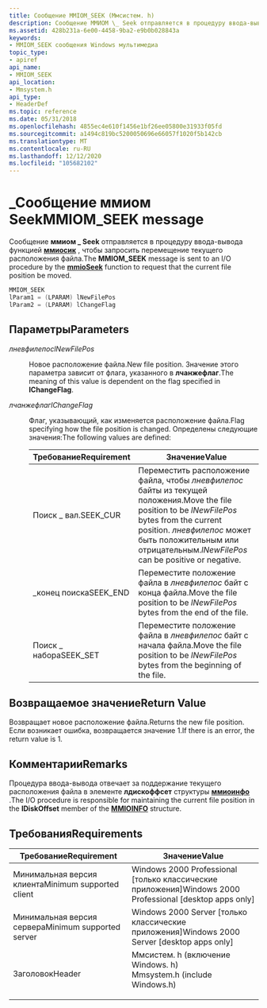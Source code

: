 ```yaml
---
title: Сообщение MMIOM_SEEK (Ммсистем. h)
description: Сообщение ММИОМ \_ Seek отправляется в процедуру ввода-вывода функцией ммиосик, чтобы запросить перемещение текущего расположения файла.
ms.assetid: 428b231a-6e00-4458-9ba2-e9b0b028843a
keywords:
- MMIOM_SEEK сообщения Windows мультимедиа
topic_type:
- apiref
api_name:
- MMIOM_SEEK
api_location:
- Mmsystem.h
api_type:
- HeaderDef
ms.topic: reference
ms.date: 05/31/2018
ms.openlocfilehash: 4855ec4e610f1456e1bf26ee05800e31933f05fd
ms.sourcegitcommit: a1494c819bc5200050696e66057f1020f5b142cb
ms.translationtype: MT
ms.contentlocale: ru-RU
ms.lasthandoff: 12/12/2020
ms.locfileid: "105682102"
---
```

# <a name="mmiom_seek-message"></a><span data-ttu-id="d8d1d-104">\_Сообщение ммиом Seek</span><span class="sxs-lookup"><span data-stu-id="d8d1d-104">MMIOM\_SEEK message</span></span>

<span data-ttu-id="d8d1d-105">Сообщение **ммиом \_ Seek** отправляется в процедуру ввода-вывода функцией [**ммиосик**](/windows/win32/api/mmiscapi/nf-mmiscapi-mmioseek) , чтобы запросить перемещение текущего расположения файла.</span><span class="sxs-lookup"><span data-stu-id="d8d1d-105">The **MMIOM\_SEEK** message is sent to an I/O procedure by the [**mmioSeek**](/windows/win32/api/mmiscapi/nf-mmiscapi-mmioseek) function to request that the current file position be moved.</span></span>


```C++
MMIOM_SEEK 
lParam1 = (LPARAM) lNewFilePos 
lParam2 = (LPARAM) lChangeFlag 
```



## <a name="parameters"></a><span data-ttu-id="d8d1d-106">Параметры</span><span class="sxs-lookup"><span data-stu-id="d8d1d-106">Parameters</span></span>

<dl> <dt>

<span data-ttu-id="d8d1d-107"><span id="lNewFilePos"></span><span id="lnewfilepos"></span><span id="LNEWFILEPOS"></span>*лневфилепос*</span><span class="sxs-lookup"><span data-stu-id="d8d1d-107"><span id="lNewFilePos"></span><span id="lnewfilepos"></span><span id="LNEWFILEPOS"></span>*lNewFilePos*</span></span>
</dt> <dd>

<span data-ttu-id="d8d1d-108">Новое расположение файла.</span><span class="sxs-lookup"><span data-stu-id="d8d1d-108">New file position.</span></span> <span data-ttu-id="d8d1d-109">Значение этого параметра зависит от флага, указанного в **лчанжефлаг**.</span><span class="sxs-lookup"><span data-stu-id="d8d1d-109">The meaning of this value is dependent on the flag specified in **lChangeFlag**.</span></span>

</dd> <dt>

<span data-ttu-id="d8d1d-110"><span id="lChangeFlag"></span><span id="lchangeflag"></span><span id="LCHANGEFLAG"></span>*лчанжефлаг*</span><span class="sxs-lookup"><span data-stu-id="d8d1d-110"><span id="lChangeFlag"></span><span id="lchangeflag"></span><span id="LCHANGEFLAG"></span>*lChangeFlag*</span></span>
</dt> <dd>

<span data-ttu-id="d8d1d-111">Флаг, указывающий, как изменяется расположение файла.</span><span class="sxs-lookup"><span data-stu-id="d8d1d-111">Flag specifying how the file position is changed.</span></span> <span data-ttu-id="d8d1d-112">Определены следующие значения:</span><span class="sxs-lookup"><span data-stu-id="d8d1d-112">The following values are defined:</span></span>



| <span data-ttu-id="d8d1d-113">Требование</span><span class="sxs-lookup"><span data-stu-id="d8d1d-113">Requirement</span></span> | <span data-ttu-id="d8d1d-114">Значение</span><span class="sxs-lookup"><span data-stu-id="d8d1d-114">Value</span></span> |
|-----------|------------------------------------------------------------------------------------------------------------------------|
| <span data-ttu-id="d8d1d-115">Поиск \_ вал.</span><span class="sxs-lookup"><span data-stu-id="d8d1d-115">SEEK\_CUR</span></span> | <span data-ttu-id="d8d1d-116">Переместить расположение файла, чтобы *лневфилепос* байты из текущей положения.</span><span class="sxs-lookup"><span data-stu-id="d8d1d-116">Move the file position to be *lNewFilePos* bytes from the current position.</span></span> <span data-ttu-id="d8d1d-117">*лневфилепос* может быть положительным или отрицательным.</span><span class="sxs-lookup"><span data-stu-id="d8d1d-117">*lNewFilePos* can be positive or negative.</span></span> |
| <span data-ttu-id="d8d1d-118">\_конец поиска</span><span class="sxs-lookup"><span data-stu-id="d8d1d-118">SEEK\_END</span></span> | <span data-ttu-id="d8d1d-119">Переместите положение файла в *лневфилепос* байт с конца файла.</span><span class="sxs-lookup"><span data-stu-id="d8d1d-119">Move the file position to be *lNewFilePos* bytes from the end of the file.</span></span>                                             |
| <span data-ttu-id="d8d1d-120">Поиск \_ набора</span><span class="sxs-lookup"><span data-stu-id="d8d1d-120">SEEK\_SET</span></span> | <span data-ttu-id="d8d1d-121">Переместите положение файла в *лневфилепос* байт с начала файла.</span><span class="sxs-lookup"><span data-stu-id="d8d1d-121">Move the file position to be *lNewFilePos* bytes from the beginning of the file.</span></span>                                       |



 

</dd> </dl>

## <a name="return-value"></a><span data-ttu-id="d8d1d-122">Возвращаемое значение</span><span class="sxs-lookup"><span data-stu-id="d8d1d-122">Return Value</span></span>

<span data-ttu-id="d8d1d-123">Возвращает новое расположение файла.</span><span class="sxs-lookup"><span data-stu-id="d8d1d-123">Returns the new file position.</span></span> <span data-ttu-id="d8d1d-124">Если возникает ошибка, возвращается значение 1.</span><span class="sxs-lookup"><span data-stu-id="d8d1d-124">If there is an error, the return value is  1.</span></span>

## <a name="remarks"></a><span data-ttu-id="d8d1d-125">Комментарии</span><span class="sxs-lookup"><span data-stu-id="d8d1d-125">Remarks</span></span>

<span data-ttu-id="d8d1d-126">Процедура ввода-вывода отвечает за поддержание текущего расположения файла в элементе **лдискоффсет** структуры [**ммиоинфо**](/previous-versions//dd757322(v=vs.85)) .</span><span class="sxs-lookup"><span data-stu-id="d8d1d-126">The I/O procedure is responsible for maintaining the current file position in the **lDiskOffset** member of the [**MMIOINFO**](/previous-versions//dd757322(v=vs.85)) structure.</span></span>

## <a name="requirements"></a><span data-ttu-id="d8d1d-127">Требования</span><span class="sxs-lookup"><span data-stu-id="d8d1d-127">Requirements</span></span>



| <span data-ttu-id="d8d1d-128">Требование</span><span class="sxs-lookup"><span data-stu-id="d8d1d-128">Requirement</span></span> | <span data-ttu-id="d8d1d-129">Значение</span><span class="sxs-lookup"><span data-stu-id="d8d1d-129">Value</span></span> |
|-------------------------------------|-----------------------------------------------------------------------------------------------------------|
| <span data-ttu-id="d8d1d-130">Минимальная версия клиента</span><span class="sxs-lookup"><span data-stu-id="d8d1d-130">Minimum supported client</span></span><br/> | <span data-ttu-id="d8d1d-131">Windows 2000 Professional \[только классические приложения\]</span><span class="sxs-lookup"><span data-stu-id="d8d1d-131">Windows 2000 Professional \[desktop apps only\]</span></span><br/>                                                |
| <span data-ttu-id="d8d1d-132">Минимальная версия сервера</span><span class="sxs-lookup"><span data-stu-id="d8d1d-132">Minimum supported server</span></span><br/> | <span data-ttu-id="d8d1d-133">Windows 2000 Server \[только классические приложения\]</span><span class="sxs-lookup"><span data-stu-id="d8d1d-133">Windows 2000 Server \[desktop apps only\]</span></span><br/>                                                      |
| <span data-ttu-id="d8d1d-134">Заголовок</span><span class="sxs-lookup"><span data-stu-id="d8d1d-134">Header</span></span><br/>                   | <dl> <span data-ttu-id="d8d1d-135"><dt>Ммсистем. h (включение Windows. h)</dt></span><span class="sxs-lookup"><span data-stu-id="d8d1d-135"><dt>Mmsystem.h (include Windows.h)</dt></span></span> </dl> |



 

